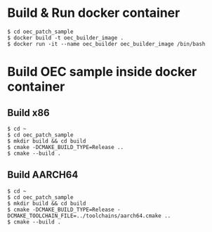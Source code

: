 # Build & Run docker container
```
$ cd oec_patch_sample
$ docker build -t oec_builder_image .
$ docker run -it --name oec_builder oec_builder_image /bin/bash
```

# Build OEC sample inside docker container
## Build x86
```
$ cd ~
$ cd oec_patch_sample
$ mkdir build && cd build
$ cmake -DCMAKE_BUILD_TYPE=Release ..
$ cmake --build .
```
## Build AARCH64
```
$ cd ~
$ cd oec_patch_sample
$ mkdir build && cd build
$ cmake -DCMAKE_BUILD_TYPE=Release -DCMAKE_TOOLCHAIN_FILE=../toolchains/aarch64.cmake ..
$ cmake --build .
```
